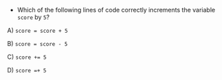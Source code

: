 - Which of the following lines of code correctly increments the variable `score` by `5`?

A) `score = score + 5`

B) `score = score - 5`

C) `score += 5`

D) `score =+ 5`

<!-- Answer: C) -->